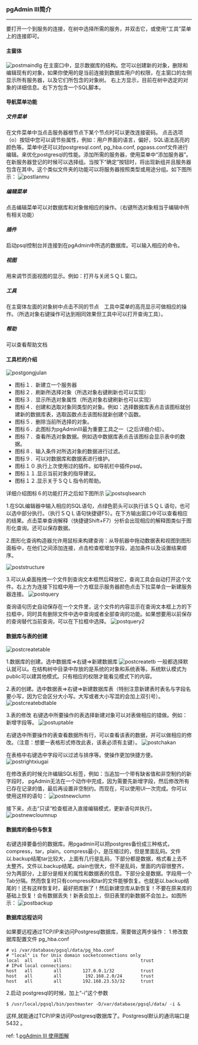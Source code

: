 ### pgAdmin III简介
***

要打开一个到服务的连接，在树中选择所需的服务，并双击它，或使用“工具”菜单上的连接即可。
####  主窗体
![postmaindlg](../images/postmaindlg.jpeg)
在主窗口中，显示数据库的结构。您可以创建新的对象，删除和编辑现有的对象，如果你使用的是当前连接到数据库用户的权限，在主窗口的左侧显示所有服务器，以及它们所包含的对象树。
右上方显示，目前在树中选定的对象的详细信息。右下方包含一个SQL脚本。



####  导航菜单功能
#####  文件菜单
在文件菜单中当点击服务器根节点下某个节点时可以更改连接密码。
点击选项（o）按钮中您可以调节些属性，例如：用户界面的语言，偏好，SQL语法高亮的颜色等。菜单中还可以对postgresql.conf, pg_hba.conf, pgpass.conf文件进行编辑。来优化postgresql的性能。添加所需的服务器，使用菜单中“添加服务器”。在新服务器登记的时候可以选择组。当按下“确定”按钮时，将出现新组并且服务器包含在其中。这个类似文件夹的功能可以将服务器按照类型或用途分组。如下图所示：
![postlanmu](../images/postlanmu.jpeg)

#####  编辑菜单
点击编辑菜单可以对数据库和对象做相应的操作。（右键所选对象相当于编辑中所有相关功能）

#####  插件
启动psql控制台并连接到在pgAdmin中所选的数据库。可以输入相应的命令。

#####  视图
用来调节页面视图的显示。例如：打开与关闭ＳＱＬ窗口。

#####  工具
在主窗体左面的对象树中点击不同的节点　工具中菜单的高亮显示可做相应的操作。（所选对象右键操作可达到相同效果但工具中可以打开查询工具）。

#####  帮助
可以查看帮助文档

####  工具栏的介绍　
![postgongjulan](../images/postgongjulan.jpeg)
- 图标１．新建立一个服务器
- 图标２．刷新所选择对象（所选对象右键刷新也可以实现）
- 图标３．显示所选对象属性（所选对象右键刷新也可以实现）
- 图标４．创建和选取对象同类型的对象。例如：选择数据库表点击该图标就创建新的数据库表，选取函数点击该图标就新创建个函数。
- 图标５．删除当前所选择的对象。
- 图标６．此图标为pgAdminIII最为重要工具之一（之后详细介绍）。
- 图标７．查看所选对象数据。例如选中数据库表点击该图标会显示表中的数据。
- 图标８．输入条件对所选对象的数据进行过滤。
- 图标９．可以对数据库和数据表进行维护。
- 图标１０.执行上次使用过的插件。如导航栏中插件psql。
- 图标１１.显示当前对象的指导建议。
- 图标１２.显示关于ＳＱＬ指令的帮助。

详细介绍图标６的功能打开之后如下图所示
![postsqlsearch](../images/postsqlsearch.jpeg)

1.在SQL编辑器中输入相应的SQL语句，点绿色箭头可以执行该ＳＱＬ语句，也可以选中部分执行。（执行ＳＱＬ语句快捷键F5）。在下方输出窗口中可以查看相应的结果。点击菜单查询解释（快捷键Shift+F7）分析会出现相应的解释图类似于图形化查询。还可以保存数据。

2.图形化查询构造器允许用鼠标来构建查询：从导航器中拖动数据表和视图到图形面板中，在他们之间添加连接，点击检查框增加字段，追加条件以及设置结果顺序。

![poststructure](../images/poststructure.jpeg)

3.可以从桌面拖拽一个文件到查询文本框然后释放它，查询工具会自动打开这个文件。右上方为连接下拉框中用一个方框显示服务器颜色点击下拉菜单合一新建服务器连接。
![postquery](../images/postquery.jpeg)

查询语句历史自动保存在一个文件里，这个文件的内容显示在查询文本框上方的下拉框中，同时具有删除文件中选中查询或者全部查询的功能。如果想要用以前保存的查询替代当前查询，可以在下拉框中选择。
![postquery2](../images/postquery2.jpeg)



#### 数据库与表的创建
![postcreatetable](../images/postcreatetable.jpeg)

1.数据库的创建。选中数据库=>右键=>新建数据库
![postcreatetb](../images/postcreatetb.jpeg)
一般都选择默认就可以。在结构树中目录中存放的是系统的对象和系统表等。系统默认模式为public可以建其他模式。只有相应的权限才能看见模式下的内容。

2.表的创建。选中数据表=>右键=>新建数据库表（特别注意新建表时表名与字段名要小写，因为它会区分大小写。大写或者大小写混的会加上双引号）。
![postcreatebdtable](../images/postcreatebdtable.jpeg)

3.表的修改
右键选中所要操作的表选择新建对象可以对表做相应的错做。例如：新增字段等。
![postuptable](../images/postuptable.jpeg)

右键选中所要操作的表查看数据所有行，可以查看该表的数据，并可以做相应的修改。（注意：想要一表格形式修改此表，该表必须有主键）。
![postchakan](../images/postchakan.jpeg)

在表格中右键选中字段可以过滤与排序等。使操作更加快捷方便。
![postrightxiugai](../images/postrightxiugai.jpeg)

在修改表的时候允许编辑SQL标签，例如：当追加一个带有缺省值和非空制约的新字段时， pgAdmin无法在一个动作中完成，因为需要先新增字段，然后修改所有已存在记录的值，最后再设置非空制约。而现在，可以使用UI一次完成。你可以使用这样的语句：
![postnewclumn](../images/postnewclumn.jpeg)

接下来，点击“只读”检查框进入直接编辑模式，更新语句并执行。
![postnewcloumnup](../images/postnewcloumnup.jpeg)


#### 数据库的备份与恢复
右键选择要备份的数据库。用pgadmin可以把postgres备份成三种格式，compress，tar，plain。compress最小，是压缩过的，但是里面乱码。文件以.backup结尾tar比较大，上面有几行是乱码，下部分都是数据，格式看上去不太整齐。文件以.backup结尾。plain也很大，但不是乱码，里面的内容很整齐，分为两部分，上部分是相关的属性和数据表的信息。下部分全是数据。字段用一个Tab分隔。然而恢复时只有compress和tar的文件能够恢复。也就是以.backup结尾的！还有这样恢复时，最好把库删了！然后新建空库从新恢复！不要在原来库的基础上恢复！会有数据丢失！新表会加上，但旧表里的新数据不会加上。如图所示：
![postbackup](../images/postbackup.jpeg)



#### 数据库远程访问
如果要远程通过TCP/IP来访问Postgresql数据库，需要做这两步操作：
1.修改数据库配置文件 pg_hba.conf
```shell
# vi /var/database/pgsql/data/pg_hba.conf
# "local" is for Unix domain socketconnections only
local  all        all                              trust
# IPv4 local connections:
host   all        all        127.0.0.1/32          trust
host   all        all         192.168.2.0/24       trust
host   all        all        192.168.23.53/32      trust
```
2.启动 postgresql的时候，加上“-i”这个参数
```shell
$ /usr/local/pgsql/bin/postmaster -D/var/database/pgsql/data/ -i &
```
这样,就能通过TCP/IP来访问Postgresql数据库了。Postgresql默认的通讯端口是 5432 。



ref:
1.[pgAdmin III 使用图解](https://www.cnblogs.com/ExMan/p/9052186.html)

